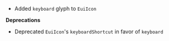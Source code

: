 - Added `keyboard` glyph to `EuiIcon`

**Deprecations**

- Deprecated `EuiIcon`'s `keyboardShortcut` in favor of `keyboard`
